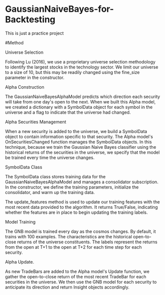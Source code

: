 # GaussianNaiveBayes-for-Backtesting
This is just a practice project 

#Method

Universe Selection

Following Lu (2016), we use a proprietary universe selection methodology to identify the largest stocks in the technology sector. We limit our universe to a size of 10, but this may be readily changed using the fine_size parameter in the constructor.

Alpha Construction

The GaussianNaiveBayesAlphaModel predicts which direction each security will take from one day's open to the next. When we built this Alpha model, we created a dictionary with a SymbolData object for each symbol in the universe and a flag to indicate that the universe had changed.

Alpha Securities Management

When a new security is added to the universe, we build a SymbolData object to contain information specific to that security. The Alpha model's OnSecuritiesChanged function manages the SymbolData objects. In this technique, because we train the Gaussian Naive Bayes classifier using the historical returns of the securities in the universe, we specify that the model be trained every time the universe changes.

SymbolData Class

The SymbolData class stores training data for the GaussianNaiveBayesAlphaModel and manages a consolidator subscription. In the constructor, we define the training parameters, initialize the consolidator, and warm up the training data.

The update_features method is used to update our training features with the most recent data provided to the algorithm. It returns True/False, indicating whether the features are in place to begin updating the training labels.

Model Training

The GNB model is trained every day as the cosmos changes. By default, it trains with 100 examples. The characteristics are the historical open-to-close returns of the universe constituents. The labels represent the returns from the open at T+1 to the open at T+2 for each time step for each security.

Alpha Update.

As new TradeBars are added to the Alpha model's Update function, we gather the open-to-close return of the most recent TradeBar for each securities in the universe. We then use the GNB model for each security to anticipate its direction and return Insight objects accordingly.






